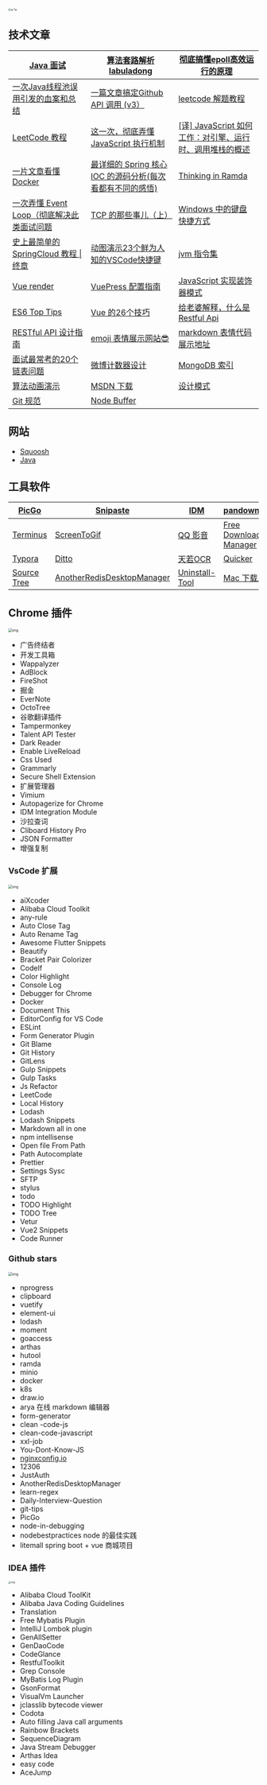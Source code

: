 <img src="../.vuepress/public/20200410485928_qnlWFY.jpg" alt="æ·³æ´" style="zoom: 33%;" />

## 技术文章

| [Java 面试](https://segmentfault.com/a/1190000016172470)     | [算法套路解析 labuladong](https://labuladong.gitbook.io)     | [彻底搞懂epoll高效运行的原理](https://www.jianshu.com/p/31cdfd6f5a48) |
| ------------------------------------------------------------ | ------------------------------------------------------------ | ------------------------------------------------------------ |
| [一次Java线程池误用引发的血案和总结](https://blog.csdn.net/jiankunking/article/details/79253053) | [一篇文章搞定Github API 调用 (v3）](https://segmentfault.com/a/1190000015144126) | [leetcode 解题教程](http://lucifer.ren/leetcode/)            |
| [LeetCode 教程](https://liweiwei1419.gitee.io/leetcode-algo/) | [ 这一次，彻底弄懂 JavaScript 执行机制](https://juejin.im/post/59e85eebf265da430d571f89) | [[译] JavaScript 如何工作：对引擎、运行时、调用堆栈的概述](https://juejin.im/post/5a05b4576fb9a04519690d42) |
| [一片文章看懂 Docker](https://zhuanlan.zhihu.com/p/53260098?utm_source=wechat_session&utm_medium=social&utm_oi=794623637738123264) | [最详细的 Spring 核心 IOC 的源码分析(每次看都有不同的感悟)](https://blog.csdn.net/nuomizhende45/article/details/81158383) | [Thinking in Ramda](https://zhuanlan.zhihu.com/p/27473549)   |
| [一次弄懂 Event Loop（彻底解决此类面试问题](https://juejin.im/post/5c3d8956e51d4511dc72c200) | [TCP 的那些事儿（上）](https://coolshell.cn/articles/11564.html) | [Windows 中的键盘快捷方式](https://support.microsoft.com/zh-cn/help/12445/windows-keyboard-shortcuts) |
| [史上最简单的 SpringCloud 教程 \| 终章](https://blog.csdn.net/forezp/article/details/70148833/) | [动图演示23个鲜为人知的VSCode快捷键](https://juejin.im/post/5e2024485188254df874102b) | [jvm 指令集](https://en.wikipedia.org/wiki/Java_bytecode_instruction_listings) |
| [Vue render](https://www.jianshu.com/p/7508d2a114d3)         | [VuePress 配置指南](https://segmentfault.com/a/1190000017953711) | [JavaScript 实现装饰器模式](https://www.cnblogs.com/coolslider/p/8459729.html) |
| [ES6 Top Tips](https://gitee.com/-/ide/project/xiaoxiunique/atom-blog/edit/master/-/README.md) | [Vue 的26个技巧](https://michaelnthiessen.com/26-time-saving-tips/) | [给老婆解释，什么是Restful Api](https://zhuanlan.zhihu.com/p/30396391) |
| [RESTful API 设计指南](http://www.ruanyifeng.com/blog/2014/05/restful_api.html) | [emoji 表情展示网站😎](https://getemoji.com/)                 | [markdown 表情代码展示地址](https://www.webfx.com/tools/emoji-cheat-sheet/) |
| [面试最常考的20个链表问题](https://www.geeksforgeeks.org/top-20-linked-list-interview-question/) | [微博计数器设计](https://blog.cydu.net/weidesign/2012/09/09/weibo-counter-service-design-2/) | [MongoDB 索引](https://zhuanlan.zhihu.com/p/77971681)        |
| [算法动画演示](https://visualgo.net/zh)                      | [MSDN 下载](https://msdn.itellyou.cn/)                       | [设计模式](https://refactoringguru.cn/)                      |
| [Git 规范](https://juejin.im/post/5b4328bbf265da0fa21a6820#heading-4) | [Node Buffer](https://livecodestream.dev/post/2020-06-06-a-complete-introduction-to-node-buffers/) |                                                              |



## 网站

- [Squoosh](https://squoosh.app/)
- [Java](https://www.pdai.tech/md/java/basic/java-basic-lan-basic.html)

## 工具软件

| [PicGo](https://github.com/Molunerfinn/PicGo)                | [Snipaste](https://zh.snipaste.com/)                         | [IDM](https://www.internetdownloadmanager.com/)              | [pandownload](pandownload.com)                               | [火柴](http://huochaipro.com/)                               |
| ------------------------------------------------------------ | ------------------------------------------------------------ | ------------------------------------------------------------ | ------------------------------------------------------------ | ------------------------------------------------------------ |
| [Terminus](https://github.com/Eugeny/terminus/releases/tag/v1.0.77) | [ScreenToGif](https://www.screentogif.com/?l=zh_cn)          | [QQ 影音](http://player.qq.com/)                             | [Free Download Manager](https://www.freedownloadmanager.org/zh/) | [Teamviewer](https://www.teamviewer.cn/cn/?pid=google.tv.teamviewer_exact.s.cn&gclid=Cj0KCQjw_r3nBRDxARIsAJljleE_tA4zSLrXlKrM7044Whu4T7O1X9HViDMCYvR3_duf7CuYmh3Rx6oaAvR1EALw_wcB) |
| [Typora](https://www.typora.io/#windows)                     | [Ditto](https://ditto-cp.sourceforge.io/)                    | [天若OCR](https://tianruoocr.cn/server/index.php)            | [Quicker](https://getquicker.net/)                           | [Seer](http://www.1218.io/seer.html)                         |
| [Source Tree](https://www.sourcetreeapp.com/)                | [AnotherRedisDesktopManager](https://github.com/qishibo/AnotherRedisDesktopManager/releases) | [Uninstall-Tool](https://www.3987.com/xiazai/1/17/1043.html) | [Mac 下载工具](https://github.com/yangshun1029/aria2gui)     |                                                              |

## Chrome 插件

<img src="../.vuepress/public/fe82edfd-c2db-441e-848b-1929ca833967-3417312.jpg" alt="img" style="zoom:50%;" />

- 广告终结者
- 开发工具箱
- Wappalyzer
- AdBlock
- FireShot
- 掘金
- EverNote
- OctoTree
- 谷歌翻译插件
- Tampermonkey
- Talent API Tester
- Dark Reader
- Enable LiveReload
- Css Used
- Grammarly
- Secure Shell Extension 
- 扩展管理器
- Vimium
- Autopagerize for Chrome
- IDM Integration Module
- 沙拉查词
- Cliboard History Pro
- JSON Formatter
- 增强复制



### VsCode 扩展

<img src="../.vuepress/public/0a225895-9544-44c2-8510-232e691ddc5b-3417312.jpg" alt="img" style="zoom:50%;" />

- aiXcoder
- Alibaba Cloud Toolkit
- any-rule
- Auto Close Tag
- Auto Rename Tag
- Awesome Flutter Snippets
- Beautify
- Bracket Pair Colorizer
- CodeIf
- Color Highlight
- Console Log
- Debugger for Chrome
- Docker
- Document This
- EditorConfig for VS Code
- ESLint
- Form Generator Plugin
- Git Blame
- Git History
- GitLens
- Gulp Snippets
- Gulp Tasks
- Js Refactor
- LeetCode
- Local History
- Lodash
- Lodash Snippets
- Markdown all in one
- npm intellisense
- Open file From Path
- Path Autocomplate
- Prettier
- Settings Sysc
- SFTP
- stylus
- todo
- TODO Highlight
- TODO Tree
- Vetur
- Vue2 Snippets
- Code Runner



### Github stars

<img src="../.vuepress/public/c99cbc22-da3f-40f1-b2e2-4eef62557465-3417312.jpg" alt="img" style="zoom:50%;" />

- nprogress
- clipboard
- vuetify
- element-ui
- lodash
- moment
- goaccess
- arthas
- hutool
- ramda
- minio
- docker
- k8s
- draw.io
- arya 在线 markdown 编辑器
- form-generator
- clean -code-js
- clean-code-javascript
- xxl-job
- You-Dont-Know-JS
- [nginxconfig.io](http://nginxconfig.io/)
- 12306
- JustAuth
- AnotherRedisDesktopManager
- learn-regex
- Daily-Interview-Question
- git-tips
- PicGo
- node-in-debugging
- nodebestpractices
  node 的最佳实践
-  litemall
  spring boot + vue 商城项目



### IDEA 插件

<img src="../.vuepress/public/4ff32078-2790-4839-9f0d-e989ef85fdcd-3417312.jpg" alt="img" style="zoom: 33%;" />

- Alibaba Cloud ToolKit
- Alibaba Java Coding Guidelines
- Translation
- Free Mybatis Plugin
- IntelliJ Lombok plugin
- GenAllSetter
- GenDaoCode
- CodeGlance
- RestfulToolkit
- Grep Console
- MyBatis Log Plugin
- GsonFormat
- VisualVm Launcher
- jclasslib bytecode viewer
- Codota
- Auto filling Java call arguments
- Rainbow Brackets
- SequenceDiagram
- Java Stream Debugger
- Arthas Idea
- easy code
- AceJump